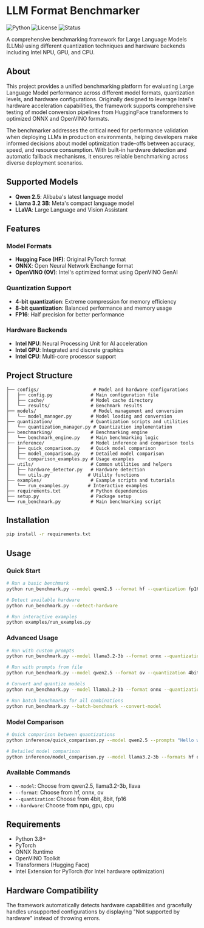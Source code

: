 # LLM Format Benchmarker

![Python](https://img.shields.io/badge/python-3.8+-blue.svg)
![License](https://img.shields.io/badge/license-MIT-green.svg)
![Status](https://img.shields.io/badge/status-active%20development-orange.svg)

A comprehensive benchmarking framework for Large Language Models (LLMs) using different quantization techniques and hardware backends including Intel NPU, GPU, and CPU.

## About

This project provides a unified benchmarking platform for evaluating Large Language Model performance across different model formats, quantization levels, and hardware configurations. Originally designed to leverage Intel's hardware acceleration capabilities, the framework supports comprehensive testing of model conversion pipelines from HuggingFace transformers to optimized ONNX and OpenVINO formats.

The benchmarker addresses the critical need for performance validation when deploying LLMs in production environments, helping developers make informed decisions about model optimization trade-offs between accuracy, speed, and resource consumption. With built-in hardware detection and automatic fallback mechanisms, it ensures reliable benchmarking across diverse deployment scenarios.

## Supported Models

- **Qwen 2.5**: Alibaba's latest language model
- **Llama 3.2 3B**: Meta's compact language model
- **LLaVA**: Large Language and Vision Assistant

## Features

### Model Formats

- **Hugging Face (HF)**: Original PyTorch format
- **ONNX**: Open Neural Network Exchange format
- **OpenVINO (OV)**: Intel's optimized format using OpenVINO GenAI

### Quantization Support

- **4-bit quantization**: Extreme compression for memory efficiency
- **8-bit quantization**: Balanced performance and memory usage
- **FP16**: Half precision for better performance

### Hardware Backends

- **Intel NPU**: Neural Processing Unit for AI acceleration
- **Intel GPU**: Integrated and discrete graphics
- **Intel CPU**: Multi-core processor support

## Project Structure

```
├── configs/                    # Model and hardware configurations
│   ├── config.py              # Main configuration file
│   ├── cache/                 # Model cache directory
│   └── results/               # Benchmark results
├── models/                     # Model management and conversion
│   └── model_manager.py       # Model loading and conversion
├── quantization/              # Quantization scripts and utilities
│   └── quantization_manager.py # Quantization implementation
├── benchmarking/              # Benchmarking engine
│   └── benchmark_engine.py    # Main benchmarking logic
├── inference/                 # Model inference and comparison tools
│   ├── quick_comparison.py    # Quick model comparison
│   ├── model_comparison.py    # Detailed model comparison
│   └── comparison_examples.py # Usage examples
├── utils/                     # Common utilities and helpers
│   ├── hardware_detector.py   # Hardware detection
│   └── utils.py              # Utility functions
├── examples/                  # Example scripts and tutorials
│   └── run_examples.py       # Interactive examples
├── requirements.txt           # Python dependencies
├── setup.py                   # Package setup
└── run_benchmark.py           # Main benchmarking script
```

## Installation

```bash
pip install -r requirements.txt
```

## Usage

### Quick Start

```bash
# Run a basic benchmark
python run_benchmark.py --model qwen2.5 --format hf --quantization fp16 --hardware cpu

# Detect available hardware
python run_benchmark.py --detect-hardware

# Run interactive examples
python examples/run_examples.py
```

### Advanced Usage

```bash
# Run with custom prompts
python run_benchmark.py --model llama3.2-3b --format onnx --quantization 8bit --hardware gpu --custom-prompts "Hello, how are you?" "What is AI?"

# Run with prompts from file
python run_benchmark.py --model qwen2.5 --format ov --quantization 4bit --hardware npu --prompts-file test_prompts.txt

# Convert and quantize models
python run_benchmark.py --model llama3.2-3b --format onnx --quantization 8bit --hardware cpu --convert-model --quantize-model

# Run batch benchmarks for all combinations
python run_benchmark.py --batch-benchmark --convert-model
```

### Model Comparison

```bash
# Quick comparison between quantizations
python inference/quick_comparison.py --model qwen2.5 --prompts "Hello world" "Explain quantum computing"

# Detailed model comparison
python inference/model_comparison.py --model llama3.2-3b --formats hf onnx ov --quantizations fp16 8bit
```

### Available Commands

- `--model`: Choose from qwen2.5, llama3.2-3b, llava
- `--format`: Choose from hf, onnx, ov
- `--quantization`: Choose from 4bit, 8bit, fp16
- `--hardware`: Choose from npu, gpu, cpu

## Requirements

- Python 3.8+
- PyTorch
- ONNX Runtime
- OpenVINO Toolkit
- Transformers (Hugging Face)
- Intel Extension for PyTorch (for Intel hardware optimization)

## Hardware Compatibility

The framework automatically detects hardware capabilities and gracefully handles unsupported configurations by displaying "Not supported by hardware" instead of throwing errors.
